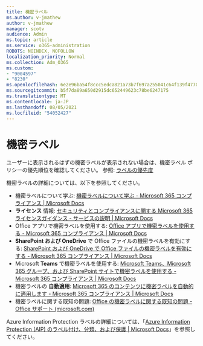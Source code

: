 ```yaml
---
title: 機密ラベル
ms.author: v-jmathew
author: v-jmathew
manager: scotv
audience: Admin
ms.topic: article
ms.service: o365-administration
ROBOTS: NOINDEX, NOFOLLOW
localization_priority: Normal
ms.collection: Adm_O365
ms.custom:
- "9004597"
- "8230"
ms.openlocfilehash: 6e2e96ba54f8ccc5edca821a73b7f697a255041c64f139f47702f637dd6dbb2a
ms.sourcegitcommit: b5f7da89a650d2915dc652449623c78be6247175
ms.translationtype: MT
ms.contentlocale: ja-JP
ms.lasthandoff: 08/05/2021
ms.locfileid: "54052427"
---
```

# <a name="sensitivity-labels"></a>機密ラベル

ユーザーに表示されるはずの機密ラベルが表示されない場合は、機密ラベル ポリシーの優先順位を確認してください。 参照: [ラベルの優先度](https://docs.microsoft.com/microsoft-365/compliance/sensitivity-labels)

機密ラベルの詳細については、以下を参照してください。

- 機密ラベルについて学ぶ: [機密ラベルについて学ぶ - Microsoft 365 コンプライアンス | Microsoft Docs](https://docs.microsoft.com/microsoft-365/compliance/sensitivity-labels)
- **ライセンス** 情報: [セキュリティとコンプライアンスに関する Microsoft 365 ライセンスガイダンス - サービスの説明 | Microsoft Docs](https://docs.microsoft.com/office365/servicedescriptions/microsoft-365-service-descriptions/microsoft-365-tenantlevel-services-licensing-guidance/microsoft-365-security-compliance-licensing-guidance#information-protection)
- Office アプリで機密ラベルを使用する: [Office アプリで機密ラベルを使用する - Microsoft 365 コンプライアンス | Microsoft Docs](https://docs.microsoft.com/microsoft-365/compliance/sensitivity-labels-office-apps)
- **SharePoint および OneDrive** で Office ファイルの機密ラベルを有効にする: [SharePoint および OneDrive で Office ファイルの機密ラベルを有効にする - Microsoft 365 コンプライアンス | Microsoft Docs](https://docs.microsoft.com/microsoft-365/compliance/sensitivity-labels-sharepoint-onedrive-files)
- Microsoft **Teams** で機密ラベルを使用する: [Microsoft Teams、Microsoft 365 グループ、および SharePoint サイトで機密ラベルを使用する - Microsoft 365 コンプライアンス | Microsoft Docs](https://docs.microsoft.com/microsoft-365/compliance/sensitivity-labels-teams-groups-sites)
- 機密ラベルの **自動適用**: [Microsoft 365 のコンテンツに機密ラベルを自動的に適用します - Microsoft 365 コンプライアンス | Microsoft Docs](https://docs.microsoft.com/microsoft-365/compliance/apply-sensitivity-label-automatically)
- 機密ラベルに関する既知の問題: [Office の機密ラベルに関する既知の問題 - Office サポート (microsoft.com)](https://support.microsoft.com/office/known-issues-with-sensitivity-labels-in-office-b169d687-2bbd-4e21-a440-7da1b2743edc)

Azure Information Protection ラベルの詳細については、「[Azure Information Protection (AIP) のラベル付け、分類、および保護 | Microsoft Docs](https://docs.microsoft.com/azure/information-protection/aip-classification-and-protection)」を参照してください。 
